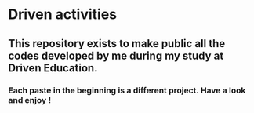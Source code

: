 # Driven activities
## This repository exists to make public all the codes developed by me during my study at Driven Education.
### Each paste in the beginning is a different project. Have a look and enjoy !
